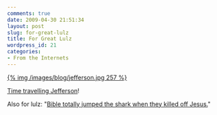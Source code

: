 ```yaml
---
comments: true
date: 2009-04-30 21:51:34
layout: post
slug: for-great-lulz
title: For Great Lulz
wordpress_id: 21
categories:
- From the Internets
---
```


[{% img /images/blog/jefferson.jpg 257 %}](/images/blog/jefferson.jpg)

[Time travelling Jefferson](http://drmcninja.com/page.php?pageNum=12&issue=14)!

Also for lulz: "[Bible totally jumped the shark when they killed off Jesus.](http://worldwasntmeant.com/comic.php?i=1)"

